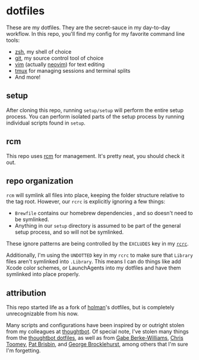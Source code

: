 # dotfiles #

These are my dotfiles. They are the secret-sauce in my day-to-day workflow. In
this repo, you'll find my config for my favorite command line tools:

- [zsh], my shell of choice
- [git], my source control tool of choice
- [vim] (actually [neovim]) for text editing
- [tmux] for managing sessions and terminal splits
- And more!

[zsh]: http://www.zsh.org/
[git]: https://git-scm.com/
[vim]: http://www.vim.org/
[neovim]: https://neovim.io/
[tmux]: https://github.com/tmux/tmux

## setup ##

After cloning this repo, running `setup/setup` will perform the entire setup
process. You can perform isolated parts of the setup process by running
individual scripts found in `setup`.

## rcm ##

This repo uses [rcm] for management. It's pretty neat, you should check it
out.

[rcm]: https://github.com/thoughtbot/rcm

## repo organization ##

`rcm` will symlink all files into place, keeping the folder structure relative
to the tag root. However, our `rcrc` is explicitly ignoring a few things:

 - `Brewfile` contains our homebrew dependencies , and so doesn't need to be
   symlinked.
 - Anything in our `setup` directory is assumed to be part of the general
   setup process, and so will not be symlinked.

These ignore patterns are being controlled by the `EXCLUDES` key in my
[`rcrc`][rcrc].

[rcrc]: https://github.com/gfontenot/dotfiles/blob/master/rcrc

Additionally, I'm using the `UNDOTTED` key in my `rcrc` to make sure that
`Library` files aren't symlinked into `.Library`. This means I can do things
like add Xcode color schemes, or LaunchAgents into my dotfiles and have them
symlinked into place properly.

## attribution ##

This repo started life as a fork of [holman]'s dotfiles, but is completely
unrecognizable from his now.

[holman]: https://github.com/holman/dotfiles

Many scripts and configurations have been inspired by or outright stolen from
my colleagues at [thoughtbot]. Of special note, I've stolen many things from
the [thoughtbot dotfiles], as well as from [Gabe Berke-Williams], [Chris
Toomey], [Pat Brisbin], and [George Brocklehurst], among others that I'm sure
I'm forgetting.

[thoughtbot]: https://thoughtbot.com/
[thoughtbot dotfiles]: https://github.com/thoughtbot/dotfiles
[Gabe Berke-Williams]: https://github.com/gabebw/dotfiles
[Chris Toomey]: https://github.com/christoomey/dotfiles
[Pat Brisbin]: https://github.com/pbrisbin/dotfiles
[George Brocklehurst]: https://github.com/georgebrock/dotfiles
